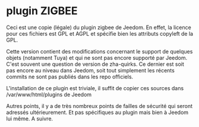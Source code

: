 # plugin ZIGBEE

Ceci est une copie (légale) du plugin zigbee de Jeedom.
En effet, la licence pour ces fichiers est GPL et AGPL et spécifie bien les attributs copyleft de la GPL.

Cette version contient des modifications concernant le support de quelques objets (notamment Tuya) et qui ne sont pas
encore supporté par Jeedom. C'est souvent une question de version de zha-quirks. Ce dernier est soit pas encore au niveau dans
Jeedom, soit tout simplement les récents commits ne sont pas publiés dans les repo officiels.

L'installation de ce plugin est triviale, il suffit de copier ces sources dans /var/www/html/plugins de Jeedom

Autres points, il y a de très nombreux points de failles de sécurité qui seront adressés ultérieurement. Et pas spécifiques au plugin mais bien à Jeedom lui même. A suivre.
